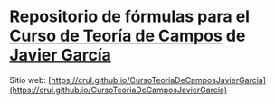 # Repositorio de fórmulas para el [Curso de Teoría de Campos](https://www.youtube.com/playlist?list=PLAnA8FVrBl8BiQd_Fg-Jr32P_v9F8vG-2) de [Javier García](https://www.youtube.com/user/jamesjamesbondbond)

Sitio web: [https://crul.github.io/CursoTeoriaDeCamposJavierGarcia](https://crul.github.io/CursoTeoriaDeCamposJavierGarcia)
